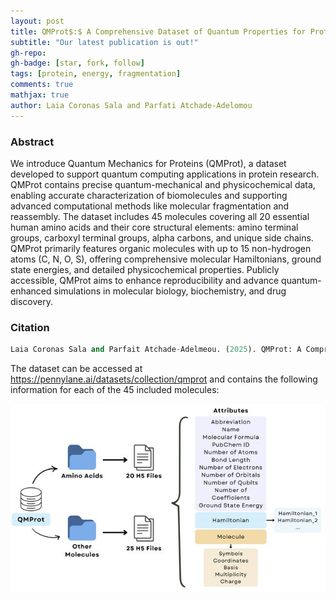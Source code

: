 ```yaml
---
layout: post
title: QMProt$:$ A Comprehensive Dataset of Quantum Properties for Proteins
subtitle: "Our latest publication is out!"
gh-repo: 
gh-badge: [star, fork, follow]
tags: [protein, energy, fragmentation]
comments: true
mathjax: true
author: Laia Coronas Sala and Parfati Atchade-Adelomou
---
```


### Abstract
We introduce Quantum Mechanics for Proteins (QMProt), a dataset developed to support quantum computing applications in protein research. QMProt contains precise quantum-mechanical and physicochemical data, enabling accurate characterization of biomolecules and supporting advanced computational methods like molecular fragmentation and reassembly. The dataset includes 45 molecules covering all 20 essential human amino acids and their core structural elements: amino terminal groups, carboxyl terminal groups, alpha carbons, and unique side chains. QMProt primarily features organic molecules with up to 15 non-hydrogen atoms (C, N, O, S), offering comprehensive molecular Hamiltonians, ground state energies, and detailed physicochemical properties. Publicly accessible, QMProt aims to enhance reproducibility and advance quantum-enhanced simulations in molecular biology, biochemistry, and drug discovery.

### Citation

```python
Laia Coronas Sala and Parfait Atchade-Adelmeou. (2025). QMProt: A Comprehensive Dataset of Quantum Properties for Proteins. arXiv. https://doi.org/10.48550/arXiv.2505.08956
```

The dataset can be accessed at https://pennylane.ai/datasets/collection/qmprot and contains the following information for each of the 45 included molecules:

![image](../Structure-of-the-QMProt-dataset-QMProt-comprises-45-different-h5-files-that-include-all_W640.jpg)
